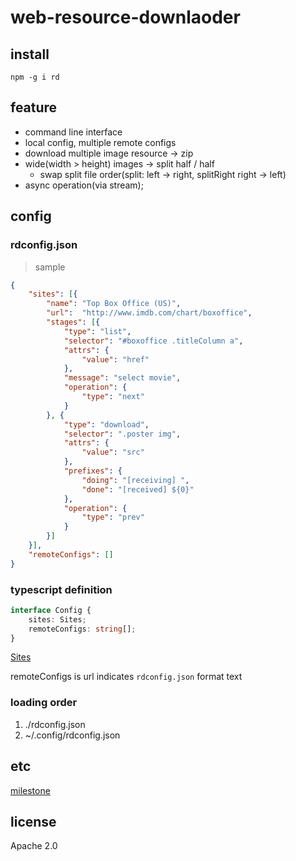 # web-resource-downlaoder

## install
`npm -g i rd`

## feature
* command line interface
* local config, multiple remote configs
* download multiple image resource -> zip
* wide(width > height) images -> split half / half
    * swap split file order(split: left -> right, splitRight right -> left)
* async operation(via stream);

## config
### rdconfig.json
> sample
```json
{
    "sites": [{
        "name": "Top Box Office (US)",
        "url":  "http://www.imdb.com/chart/boxoffice",
        "stages": [{
            "type": "list",
            "selector": "#boxoffice .titleColumn a",
            "attrs": {
                "value": "href"
            },
            "message": "select movie",
            "operation": {
                "type": "next"
            }
        }, {
            "type": "download",
            "selector": ".poster img",
            "attrs": {
                "value": "src"
            },
            "prefixes": {
                "doing": "[receiving] ",
                "done": "[received] ${0}"
            },
            "operation": {
                "type": "prev"
            }
        }]
    }],
    "remoteConfigs": []
}
```

### typescript definition
```typescript
interface Config {
    sites: Sites;
    remoteConfigs: string[];
}
```
[Sites](https://github.com/deptno/resource-downloader/blob/master/index.d.ts#L15-19)

remoteConfigs is url indicates `rdconfig.json` format text

### loading order
1. ./rdconfig.json
2. ~/.config/rdconfig.json

## etc
[milestone](https://github.com/deptno/resource-downloader/projects)

## license
Apache 2.0
